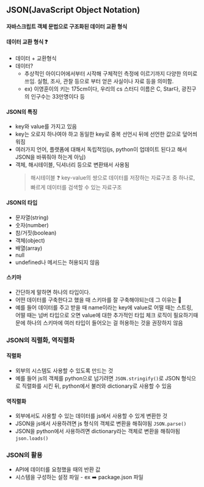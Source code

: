 ## JSON(JavaScript Object Notation)

#### 자바스크립트 객체 문법으로 구조화된 데이터 교환 형식

#### 데이터 교환 형식 ❓

- 데이터 + 교환형식
- 데이터?
  - 추상적인 아이디어에서부터 시작해 구체적인 측정에 이르기까지 다양한 의미로 쓰임. 실험, 조사, 관찰 등으로 부터 얻은 사실이나 자료 등을 의미함.
  - ex) 이영훈이의 키는 175cm이다, 우리의 cs 스터디 이름은 C, Star다, 광진구의 인구수는 33만명이다 등

#### JSON의 특징

- key와 value를 가지고 있음
- key는 오로지 하나여야 하고 동일한 key로 중복 선언시 뒤에 선언한 값으로 덮어씌워짐
- 여러가지 언어, 플랫폼에 대해서 독립적임(js, python이 업데이트 된다고 해서 JSON을 바꿔줘야 하는게 아님)
- 객체, 해시테이블, 딕셔너리 등으로 변환돼서 사용됨
  > 해시테이블 ❓
  > key-value의 쌍으로 데이터를 저장하는 자료구조 중 하나로,
  > 빠르게 데이터를 검색할 수 있는 자료구조

#### JSON의 타입

- 문자열(string)
- 숫자(number)
- 참/거짓(boolean)
- 객체(object)
- 배열(array)
- null
- undefined나 메서드는 허용되지 않음

#### 스키마

- 간단하게 말하면 하나의 타입이다.
- 어떤 데이터를 구축한다고 했을 때 스키마를 잘 구축해야되는데 그 이유는 🔽
- 예를 들어 데이터를 주고 받을 때 name이라는 key에 value로 어떨 때는 스트링, 어떨 때는 넘버 타입으로 오면 value에 대한 추가적인 타입 체크 로직이 필요하기때문에 하나의 스키마에 여러 타입이 들어오는 걸 허용하는 것을 권장하지 않음

### JSON의 직렬화, 역직렬화

#### 직렬화

- 외부의 시스템도 사용할 수 있도록 만드는 것
- 예를 들어 js의 객체를 python으로 넘기려면 `JSON.stringify()`로 JSON 형식으로 직렬화를 시킨 뒤, python에서 불러와 dictionary로 사용할 수 있음

#### 역직렬화

- 외부에서도 사용할 수 있는 데이터를 js에서 사용할 수 있게 변환한 것
- JSON을 js에서 사용하려면 js 형식의 객체로 변환을 해줘야됨 `JSON.parse()`
- JSON을 python에서 사용하려면 dictionary라는 객체로 변환을 해줘야됨 `json.loads()`

### JSON의 활용

- API에 데이터를 요청했을 때의 반환 값
- 시스템을 구성하는 설정 파일 - ex ➡️ package.json 파일
